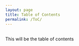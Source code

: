 ```yaml
---
layout: page
title: Table of Contents
permalink: /ToC/
---
```




&nbsp;&nbsp;  
This will be the table of contents
